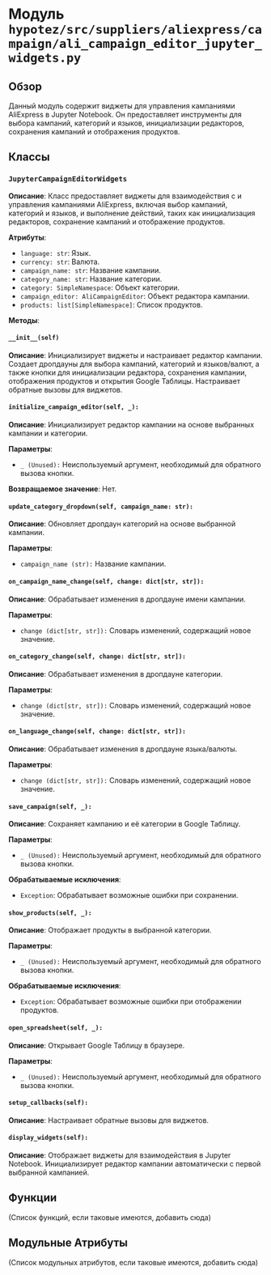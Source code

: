 # Модуль `hypotez/src/suppliers/aliexpress/campaign/ali_campaign_editor_jupyter_widgets.py`

## Обзор

Данный модуль содержит виджеты для управления кампаниями AliExpress в Jupyter Notebook.  Он предоставляет инструменты для выбора кампаний, категорий и языков, инициализации редакторов, сохранения кампаний и отображения продуктов.

## Классы

### `JupyterCampaignEditorWidgets`

**Описание**: Класс предоставляет виджеты для взаимодействия с и управления кампаниями AliExpress, включая выбор кампаний, категорий и языков, и выполнение действий, таких как инициализация редакторов, сохранение кампаний и отображение продуктов.

**Атрибуты**:

- `language: str`: Язык.
- `currency: str`: Валюта.
- `campaign_name: str`: Название кампании.
- `category_name: str`: Название категории.
- `category: SimpleNamespace`: Объект категории.
- `campaign_editor: AliCampaignEditor`: Объект редактора кампании.
- `products: list[SimpleNamespace]`: Список продуктов.

**Методы**:

#### `__init__(self)`

**Описание**: Инициализирует виджеты и настраивает редактор кампании.  Создает дропдауны для выбора кампаний, категорий и языков/валют, а также кнопки для инициализации редактора, сохранения кампании, отображения продуктов и открытия Google Таблицы. Настраивает обратные вызовы для виджетов.

#### `initialize_campaign_editor(self, _):`

**Описание**: Инициализирует редактор кампании на основе выбранных кампании и категории.

**Параметры**:

- `_ (Unused):`  Неиспользуемый аргумент, необходимый для обратного вызова кнопки.

**Возвращаемое значение**: Нет.

#### `update_category_dropdown(self, campaign_name: str):`

**Описание**: Обновляет дропдаун категорий на основе выбранной кампании.

**Параметры**:

- `campaign_name (str):` Название кампании.


#### `on_campaign_name_change(self, change: dict[str, str]):`

**Описание**: Обрабатывает изменения в дропдауне имени кампании.

**Параметры**:

- `change (dict[str, str]):` Словарь изменений, содержащий новое значение.

#### `on_category_change(self, change: dict[str, str]):`

**Описание**: Обрабатывает изменения в дропдауне категории.

**Параметры**:

- `change (dict[str, str]):` Словарь изменений, содержащий новое значение.


#### `on_language_change(self, change: dict[str, str]):`

**Описание**: Обрабатывает изменения в дропдауне языка/валюты.

**Параметры**:

- `change (dict[str, str]):` Словарь изменений, содержащий новое значение.


#### `save_campaign(self, _):`

**Описание**: Сохраняет кампанию и её категории в Google Таблицу.

**Параметры**:

- `_ (Unused):` Неиспользуемый аргумент, необходимый для обратного вызова кнопки.

**Обрабатываемые исключения**:

- `Exception`:  Обрабатывает возможные ошибки при сохранении.


#### `show_products(self, _):`

**Описание**: Отображает продукты в выбранной категории.

**Параметры**:

- `_ (Unused):` Неиспользуемый аргумент, необходимый для обратного вызова кнопки.

**Обрабатываемые исключения**:

- `Exception`: Обрабатывает возможные ошибки при отображении продуктов.


#### `open_spreadsheet(self, _):`

**Описание**: Открывает Google Таблицу в браузере.

**Параметры**:

- `_ (Unused):` Неиспользуемый аргумент, необходимый для обратного вызова кнопки.


#### `setup_callbacks(self):`

**Описание**: Настраивает обратные вызовы для виджетов.


#### `display_widgets(self):`

**Описание**: Отображает виджеты для взаимодействия в Jupyter Notebook. Инициализирует редактор кампании автоматически с первой выбранной кампанией.


## Функции

(Список функций, если таковые имеются, добавить сюда)

##  Модульные Атрибуты

(Список модульных атрибутов, если таковые имеются, добавить сюда)